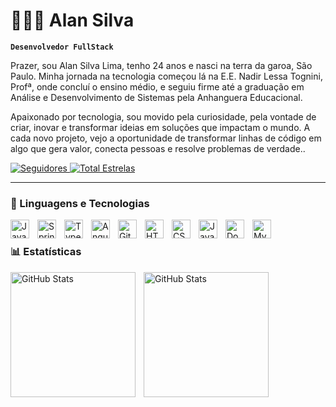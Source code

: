 # 🧑🏾‍💻 Alan Silva

**`Desenvolvedor FullStack`**

Prazer, sou Alan Silva Lima, tenho 24 anos e nasci na terra da garoa, São Paulo. Minha jornada na tecnologia começou lá na E.E. Nadir Lessa Tognini, Profª, onde concluí o ensino médio, e seguiu firme até a graduação em Análise e Desenvolvimento de Sistemas pela Anhanguera Educacional.

Apaixonado por tecnologia, sou movido pela curiosidade, pela vontade de criar, inovar e transformar ideias em soluções que impactam o mundo. A cada novo projeto, vejo a oportunidade de transformar linhas de código em algo que gera valor, conecta pessoas e resolve problemas de verdade..

<p align="left">
   <a href="https://github.com/AlanSilvaLima?tab=followers">
      <img alt="Seguidores" title="Me siga no Github" src="https://custom-icon-badges.demolab.com/github/followers/AlanSilvaLima?color=236ad3&labelColor=1155ba&style=for-the-badge&logo=github&label=Seguidores&logoColor=white"/>
   </a>
   <a href="https://github.com/AlanSilvaLima?tab=repositories&sort=stargazers">
      <img alt="Total Estrelas" title="Total de Estrelas no GitHub" src="https://custom-icon-badges.demolab.com/github/stars/AlanSilvaLima?color=55960c&style=for-the-badge&labelColor=488207&logo=star&label=estrelas"/>
   </a>
</p>

---

### 🤖 Linguagens e Tecnologias

<img align="left" alt="Java" width="30px" style="padding-right:10px;" src="https://cdn.jsdelivr.net/gh/devicons/devicon/icons/java/java-original.svg"/>
<img align="left" alt="Spring" width="30px" style="padding-right:10px;" src="https://cdn.jsdelivr.net/gh/devicons/devicon/icons/spring/spring-original.svg" />
<img align="left" alt="TypeScript" width="30px" style="padding-right:10px;" src="https://cdn.jsdelivr.net/gh/devicons/devicon/icons/typescript/typescript-plain.svg" />
<img align="left" alt="Angular" width="30px" style="padding-right:10px;" src="https://cdn.jsdelivr.net/gh/devicons/devicon/icons/angularjs/angularjs-plain.svg" />
<img align="left" alt="Git" width="30px" style="padding-right:10px;" src="https://cdn.jsdelivr.net/gh/devicons/devicon/icons/git/git-original.svg" />
<img align="left" alt="HTML" width="30px" style="padding-right:10px;" src="https://cdn.jsdelivr.net/gh/devicons/devicon/icons/html5/html5-plain.svg" />
<img align="left" alt="CSS" width="30px" style="padding-right:10px;" src="https://cdn.jsdelivr.net/gh/devicons/devicon/icons/css3/css3-plain.svg" />
<img align="left" alt="JavaScript" width="30px" style="padding-right:10px;" src="https://cdn.jsdelivr.net/gh/devicons/devicon/icons/javascript/javascript-plain.svg" />
<img align="left" alt="Docker" width="30px" style="padding-right:10px;" src="https://cdn.jsdelivr.net/gh/devicons/devicon@latest/icons/docker/docker-original.svg" />
<img align="left" alt="MySql" width="30px" style="padding-right:10px;" src="https://cdn.jsdelivr.net/gh/devicons/devicon@latest/icons/mysql/mysql-original.svg" />

<br />


### 📊 Estatísticas

<p>
  <img 
    align="left" 
    alt="GitHub Stats" 
    height="200" 
    style="padding-right: 10px;" 
    src="https://github-readme-stats.vercel.app/api?username=AlanSilvaLima&show_icons=true&theme=tokyonight&include_all_commits=true&locale=pt-br" 
  />

<img 
      align="left" 
      alt="GitHub Stats" 
      height="200" 
      src="https://github-readme-stats.vercel.app/api/top-langs/?username=AlanSilvaLima&theme=tokyonight&layout=compact&custom_title=Tecnologias&langs_count=7" 
  />

</p>
